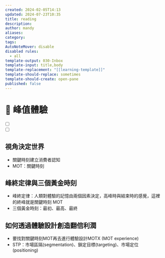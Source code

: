 ```yaml
---
created: 2024-02-05T14:13
updated: 2024-07-23T10:35
title: reading
description: 
author: mandy
aliases: 
category: 
tags: 
AutoNoteMover: disable
disabled rules:
  - all
template-output: 030-Inbox
template-input: title,body
template-replacement: "[[learning-template]]"
template-should-replace: sometimes
template-should-create: open-pane
published: false
---
```

# 🚀 峰值體驗

- [ ] []()
- [ ] []()

## 視角決定世界
- 關鍵時刻建立消費者認知
- MOT：關鍵時刻
## 峰終定律與三個黃金時刻
- 峰終定律：人類對體驗的記憶由兩個因素決定，高峰時與結束時的感覺，這裡的終峰就是關鍵時刻 MOT
- 三個黃金時刻：最初、最高、最終
## 如何透過體驗設計創造翻倍利潤
 - 要找對關鍵時刻MOT再去進行體驗設計MOTX (MOT experience)
 - STP：市場區隔(segmentation)、鎖定目標(targeting)、市場定位(positioning)